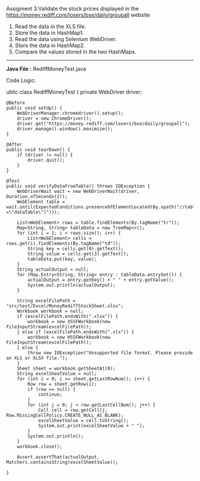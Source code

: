 Assigment 3.Validate the stock prices displayed in the https://money.rediff.com/losers/bse/daily/groupall  website

1. Read the data in the XLS file.
2. Store the data in HashMap1.
3. Read the data using Selenium WebDriver.
4. Store the data in HashMap2.
5. Compare the values stored in the two HashMaps.

*******************************************************************
**Java File :** RediffMoneyTest.java

Code Logic:

ublic class RediffMoneyTest {
private WebDriver driver;

    @Before
    public void setUp() {
        WebDriverManager.chromedriver().setup();
        driver = new ChromeDriver();
        driver.get("https://money.rediff.com/losers/bse/daily/groupall");
        driver.manage().window().maximize();
    }

    @After
    public void tearDown() {
        if (driver != null) {
            driver.quit();
        }
    }

    @Test
    public void verifyDataFromTable() throws IOException {
        WebDriverWait wait = new WebDriverWait(driver, Duration.ofSeconds(2));
        WebElement table = wait.until(ExpectedConditions.presenceOfElementLocated(By.xpath("//table[@class =\"dataTable\"]")));

        List<WebElement> rows = table.findElements(By.tagName("tr"));
        Map<String, String> tableData = new TreeMap<>();
        for (int i = 1; i < rows.size(); i++) {
            List<WebElement> cells = rows.get(i).findElements(By.tagName("td"));
            String key = cells.get(0).getText();
            String value = cells.get(3).getText();
            tableData.put(key, value);
        }
        String actualOutput = null;
        for (Map.Entry<String, String> entry : tableData.entrySet()) {
            actualOutput = entry.getKey() + " " + entry.getValue();
            System.out.println(actualOutput);
        }

        String excelFilePath = "src/test/Excel/MoneyRediffStockSheet.xlsx";
        Workbook workbook = null;
        if (excelFilePath.endsWith(".xlsx")) {
            workbook = new XSSFWorkbook(new FileInputStream(excelFilePath));
        } else if (excelFilePath.endsWith(".xls")) {
            workbook = new HSSFWorkbook(new FileInputStream(excelFilePath));
        } else {
            throw new IOException("Unsupported file format. Please provide an XLS or XLSX file.");
        }
        Sheet sheet = workbook.getSheetAt(0);
        String excelSheetValue = null;
        for (int i = 0; i <= sheet.getLastRowNum(); i++) {
            Row row = sheet.getRow(i);
            if (row == null) {
                continue;
            }
            for (int j = 0; j < row.getLastCellNum(); j++) {
                Cell cell = row.getCell(j, Row.MissingCellPolicy.CREATE_NULL_AS_BLANK);
                excelSheetValue = cell.toString();
                System.out.print(excelSheetValue + " ");
            }
            System.out.println();
        }
        workbook.close();

        Assert.assertThat(actualOutput, Matchers.containsString(excelSheetValue));

    }
